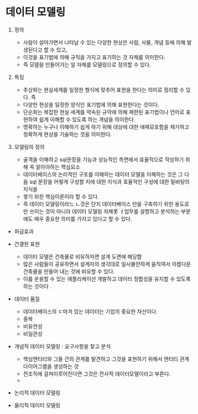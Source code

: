 # 데이터 모델링
1. 정의
   - 사람이 살아가면서 나타날 수 있는 다양한 현상은 사람, 사물, 개념 등에 의해 발생된다고 할 수 있고, 
   - 이것을 표기법에 의해 규칙을 가지고 표기하는 것 자체를 의미한다. 
   - 즉 모델을 만들어가는 일 자체를 모델링으로 정의할 수 있다. 

2. 특징 
   - 추상화는 현실세계를 일정한 형식에 맞추어 표현을 한다는 의미로 정리할 수 있다. 즉
   - 다양한 현상을 일정한 양식인 표기법에 의해 표현한다는 것이다. 
   - 단순화는 복잡한 현실 세계를 약속된 규약에 의해 제한된 표기법이나 언어로 표현하여 쉽게 이해할 수 있도록 하는 개념을 의미한다.
   - 명확하는 누구나 이해하기 쉽게 하기 위해 대상에 대한 애매모호함을 제거하고 정확하게 현상을 기술하는 것을 의미한다. 




3. 모델링의 정의
   - 골격을 이해하고 sql문장을 기능과 성능적인 측면에서 효율적으로 작성하기 위해 꼭 알아야하는 핵심요소
   - 데이터베이스의 논리적인 구조를 이해하는 데이터 모델을 이해하는 것은 그 다음 sql 문장을 어떻게 구성할 지에 대한 지식과 효율적인 구성에 대한 밑바탕의 지식을 
   - 쌓기 위한 핵심이론이라 할 수 있다. 
   - 즉 데이터 모델링이라느 ㄴ것은 단지 데이터베이스 만을 구축하기 위한 용도로만 쓰이는 것이 아니라 데이터 모델링 자체롯 ㅓ업무를 설명하고 분석하는 부분에도 매우 중요한 의미를 가지고 있다고 할 수 있다.

- 파급효과
- 간결한 표현 
  - 데이터 모델은 건축물로 비유하자면 설계 도면에 해당함
  - 많은 사람들이 공유하면서 설계자의 생각대로 일사불란하게 움직여서 아름다운 건축물을 만들어 내는 것에 비유할 수 있다.
  - 이를 운용할 수 있는 애플리케이션 개발하고 데이터 정합성을 유지할 수 있도록 하는 것이다 .

- 데이터 품질 
  - 데이터베이스의 ㄷ마겨 있는 데이터는 기업의 중요한 자산이다. 
  - 중복 
  - 비유연성
  - 비일관성


- 개념적 데이터 모델링 : 요구사항을 찾고 분석 
  - 핵심엔티티와 그들 간의 관계를 발견하고 그것을 표현하기 위해서 엔티티 관계다이어그램을 생성하는 것 
  - 전조직에 걸쳐이루어진다면 그것은 전사적 데이터모델이라고 부른다.
  - 
- 논리적 데이터 모델링
- 물리적 데이터 모델링 

